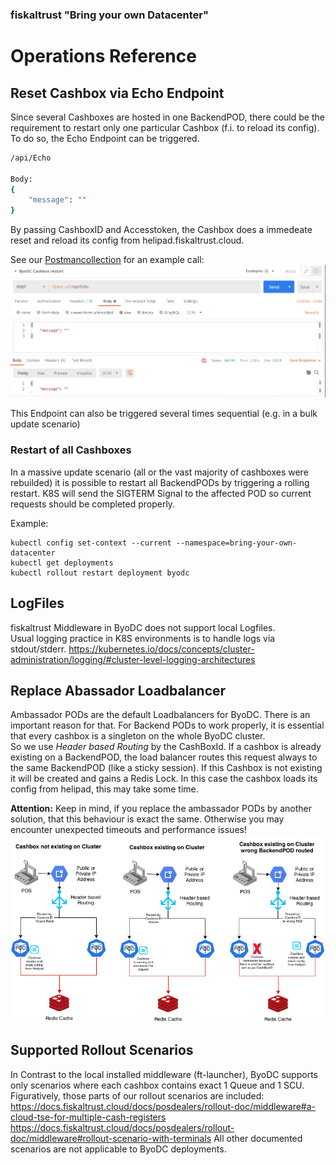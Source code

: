 ### fiskaltrust "Bring your own Datacenter"
# Operations Reference

## Reset Cashbox via Echo Endpoint
Since several Cashboxes are hosted in one BackendPOD, there could be the requirement to restart only one particular Cashbox (f.i. to reload its config). To do so, the Echo Endpoint can be triggered.
```sh
/api/Echo

Body:
{
    "message": ""
}
```
By passing CashboxID and Accesstoken, the Cashbox does a immedeate reset and reload its config from helipad.fiskaltrust.cloud.

See our [Postmancollection](https://github.com/fiskaltrust/product-de-bring-your-own-datacenter/blob/master/fiskaltrust%20DE%20ByoDC%20TestCall.postman_collection.json) for an example call:
![](images/fiskaltrust-ByoDC-Echo-Postman.png)

This Endpoint can also be triggered several times sequential (e.g. in a bulk update scenario)

### Restart of all Cashboxes
In a massive update scenario (all or the vast majority of cashboxes were rebuilded) it is possible to restart all BackendPODs by triggering a rolling restart. K8S will send the SIGTERM Signal to the affected POD so current requests should be completed properly.

Example:
```
kubectl config set-context --current --namespace=bring-your-own-datacenter 
kubectl get deployments 
kubectl rollout restart deployment byodc
```


## LogFiles
fiskaltrust Middleware in ByoDC does not support local Logfiles.  
Usual logging practice in K8S environments is to handle logs via stdout/stderr.
https://kubernetes.io/docs/concepts/cluster-administration/logging/#cluster-level-logging-architectures

## Replace Abassador Loadbalancer
Ambassador PODs are the default Loadbalancers for ByoDC. There is an important reason for that. For Backend PODs to work properly, it is essential that every cashbox is a singleton on the whole ByoDC cluster.  
So we use _Header based Routing_ by the CashBoxId. If a cashbox is already existing on a BackendPOD, the load balancer routes this request always to the same BackendPOD (like a sticky session). If this Cashbox is not existing it will be created and gains a Redis Lock. In this case the cashbox loads its config from helipad, this may take some time.

**Attention:** Keep in mind, if you replace the ambassador PODs by another solution, that this behaviour is exact the same. Otherwise you may encounter unexpected timeouts and performance issues!  
![Loadbalancer Behaviour](images/ByoDC-Loadbalancer.png)

## Supported Rollout Scenarios
In Contrast to the local installed middleware (ft-launcher), ByoDC supports only scenarios where each cashbox contains exact 1 Queue and 1 SCU.
Figuratively, those parts of our rollout scenarios are included:
https://docs.fiskaltrust.cloud/docs/posdealers/rollout-doc/middleware#a-cloud-tse-for-multiple-cash-registers
https://docs.fiskaltrust.cloud/docs/posdealers/rollout-doc/middleware#rollout-scenario-with-terminals
All other documented scenarios are not applicable to ByoDC deployments.

